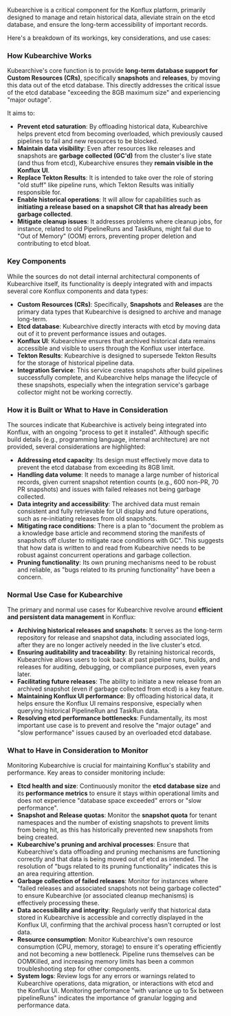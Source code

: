 Kubearchive is a critical component for the Konflux platform, primarily designed to manage and retain historical data, alleviate strain on the etcd database, and ensure the long-term accessibility of important records.

Here's a breakdown of its workings, key considerations, and use cases:

### How Kubearchive Works

Kubearchive's core function is to provide **long-term database support for Custom Resources (CRs)**, specifically **snapshots** and **releases**, by moving this data out of the etcd database. This directly addresses the critical issue of the etcd database "exceeding the 8GB maximum size" and experiencing "major outage".

It aims to:
*   **Prevent etcd saturation**: By offloading historical data, Kubearchive helps prevent etcd from becoming overloaded, which previously caused pipelines to fail and new resources to be blocked.
*   **Maintain data visibility**: Even after resources like releases and snapshots are **garbage collected (GC'd)** from the cluster's live state (and thus from etcd), Kubearchive ensures they **remain visible in the Konflux UI**.
*   **Replace Tekton Results**: It is intended to take over the role of storing "old stuff" like pipeline runs, which Tekton Results was initially responsible for.
*   **Enable historical operations**: It will allow for capabilities such as **initiating a release based on a snapshot CR that has already been garbage collected**.
*   **Mitigate cleanup issues**: It addresses problems where cleanup jobs, for instance, related to old PipelineRuns and TaskRuns, might fail due to "Out of Memory" (OOM) errors, preventing proper deletion and contributing to etcd bloat.

### Key Components

While the sources do not detail internal architectural components of Kubearchive itself, its functionality is deeply integrated with and impacts several core Konflux components and data types:
*   **Custom Resources (CRs)**: Specifically, **Snapshots** and **Releases** are the primary data types that Kubearchive is designed to archive and manage long-term.
*   **Etcd database**: Kubearchive directly interacts with etcd by moving data out of it to prevent performance issues and outages.
*   **Konflux UI**: Kubearchive ensures that archived historical data remains accessible and visible to users through the Konflux user interface.
*   **Tekton Results**: Kubearchive is designed to supersede Tekton Results for the storage of historical pipeline data.
*   **Integration Service**: This service creates snapshots after build pipelines successfully complete, and Kubearchive helps manage the lifecycle of these snapshots, especially when the integration service's garbage collector might not be working correctly.

### How it is Built or What to Have in Consideration

The sources indicate that Kubearchive is actively being integrated into Konflux, with an ongoing "process to get it installed". Although specific build details (e.g., programming language, internal architecture) are not provided, several considerations are highlighted:
*   **Addressing etcd capacity**: Its design must effectively move data to prevent the etcd database from exceeding its 8GB limit.
*   **Handling data volume**: It needs to manage a large number of historical records, given current snapshot retention counts (e.g., 600 non-PR, 70 PR snapshots) and issues with failed releases not being garbage collected.
*   **Data integrity and accessibility**: The archived data must remain consistent and fully retrievable for UI display and future operations, such as re-initiating releases from old snapshots.
*   **Mitigating race conditions**: There is a plan to "document the problem as a knowledge base article and recommend storing the manifests of snapshots off cluster to mitigate race conditions with GC". This suggests that how data is written to and read from Kubearchive needs to be robust against concurrent operations and garbage collection.
*   **Pruning functionality**: Its own pruning mechanisms need to be robust and reliable, as "bugs related to its pruning functionality" have been a concern.

### Normal Use Case for Kubearchive

The primary and normal use cases for Kubearchive revolve around **efficient and persistent data management** in Konflux:
*   **Archiving historical releases and snapshots**: It serves as the long-term repository for release and snapshot data, including associated logs, after they are no longer actively needed in the live cluster's etcd.
*   **Ensuring auditability and traceability**: By retaining historical records, Kubearchive allows users to look back at past pipeline runs, builds, and releases for auditing, debugging, or compliance purposes, even years later.
*   **Facilitating future releases**: The ability to initiate a new release from an archived snapshot (even if garbage collected from etcd) is a key feature.
*   **Maintaining Konflux UI performance**: By offloading historical data, it helps ensure the Konflux UI remains responsive, especially when querying historical PipelineRun and TaskRun data.
*   **Resolving etcd performance bottlenecks**: Fundamentally, its most important use case is to prevent and resolve the "major outage" and "slow performance" issues caused by an overloaded etcd database.

### What to Have in Consideration to Monitor

Monitoring Kubearchive is crucial for maintaining Konflux's stability and performance. Key areas to consider monitoring include:
*   **Etcd health and size**: Continuously monitor the **etcd database size** and its **performance metrics** to ensure it stays within operational limits and does not experience "database space exceeded" errors or "slow performance".
*   **Snapshot and Release quotas**: Monitor the **snapshot quota** for tenant namespaces and the number of existing snapshots to prevent limits from being hit, as this has historically prevented new snapshots from being created.
*   **Kubearchive's pruning and archival processes**: Ensure that Kubearchive's data offloading and pruning mechanisms are functioning correctly and that data is being moved out of etcd as intended. The resolution of "bugs related to its pruning functionality" indicates this is an area requiring attention.
*   **Garbage collection of failed releases**: Monitor for instances where "failed releases and associated snapshots not being garbage collected" to ensure Kubearchive (or associated cleanup mechanisms) is effectively processing these.
*   **Data accessibility and integrity**: Regularly verify that historical data stored in Kubearchive is accessible and correctly displayed in the Konflux UI, confirming that the archival process hasn't corrupted or lost data.
*   **Resource consumption**: Monitor Kubearchive's own resource consumption (CPU, memory, storage) to ensure it's operating efficiently and not becoming a new bottleneck. Pipeline runs themselves can be OOMKilled, and increasing memory limits has been a common troubleshooting step for other components.
*   **System logs**: Review logs for any errors or warnings related to Kubearchive operations, data migration, or interactions with etcd and the Konflux UI. Monitoring performance "with variance up to 5x between pipelineRuns" indicates the importance of granular logging and performance data.